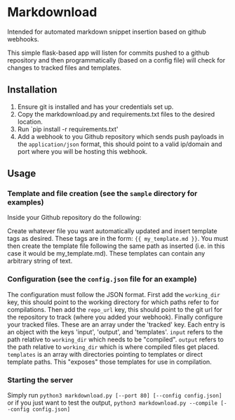# Markdownload
Intended for automated markdown snippet insertion based on github webhooks.

This simple flask-based app will listen for commits pushed to a github repository and then programmatically (based on a config file) will 
check for changes to tracked files and templates.

## Installation
1. Ensure git is installed and has your credentials set up.
2. Copy the markdownload.py and requirements.txt files to the desired location.
3. Run `pip install -r requirements.txt'
4. Add a webhook to you Github repository which sends push payloads in the `application/json` format, 
this should point to a valid ip/domain and port where you will be hosting this webhook.

## Usage
### Template and file creation (see the `sample` directory for examples)
Inside your Github repository do the following:

Create whatever file you want automatically updated and insert template tags as desired.
These tags are in the form: `{{ my_template.md }}`.
You must then create the template file following the same path as inserted (i.e. in this case it would be my_template.md).
These templates can contain any arbitrary string of text. 

### Configuration (see the `config.json` file for an example)
The configuration must follow the JSON format.
First add the `working_dir` key, this should point to the working directory for which paths refer to for compilations.
Then add the `repo_url` key, this should point to the git url for the repository to track (where you added your webhook).
Finally configure your tracked files. 
These are an array under the 'tracked' key.
Each entry is an object with the keys 'input', 'output', and 'templates'.
`input` refers to the path relative to `working_dir` which needs to be "compiled".
`output` refers to the path relative to `working_dir` which is where compiled files get placed.
`templates` is an array with directories pointing to templates or direct template paths. 
This "exposes" those templates for use in compilation.

### Starting the server
Simply run `python3 markdownload.py [--port 80] [--config config.json]`
or if you just want to test the output, `python3 markdownload.py --compile [--config config.json]`

